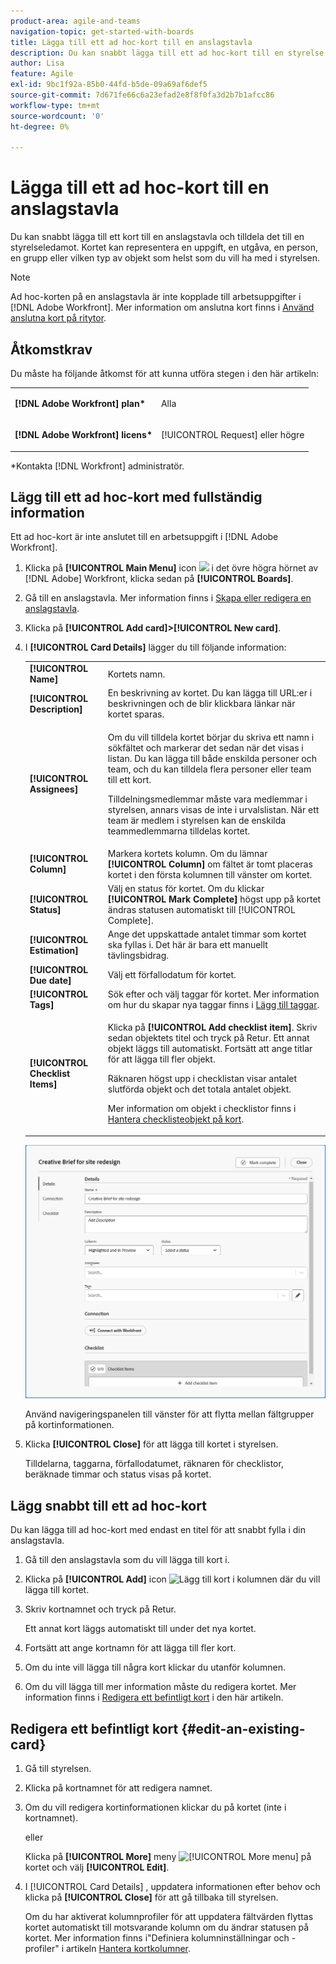 ```yaml
---
product-area: agile-and-teams
navigation-topic: get-started-with-boards
title: Lägga till ett ad hoc-kort till en anslagstavla
description: Du kan snabbt lägga till ett ad hoc-kort till en styrelse och tilldela det till en styrelseledamot. Kortet kan representera en uppgift, en utgåva, en person, en grupp eller vilken typ av objekt som helst som du vill ha med i styrelsen.
author: Lisa
feature: Agile
exl-id: 9bc1f92a-85b0-44fd-b5de-09a69af6def5
source-git-commit: 7d671fe66c6a23efad2e8f8f0fa3d2b7b1afcc86
workflow-type: tm+mt
source-wordcount: '0'
ht-degree: 0%

---
```


# Lägga till ett ad hoc-kort till en anslagstavla

Du kan snabbt lägga till ett kort till en anslagstavla och tilldela det till en styrelseledamot. Kortet kan representera en uppgift, en utgåva, en person, en grupp eller vilken typ av objekt som helst som du vill ha med i styrelsen.

>[!NOTE]
>
>Ad hoc-korten på en anslagstavla är inte kopplade till arbetsuppgifter i [!DNL Adobe Workfront]. Mer information om anslutna kort finns i [Använd anslutna kort på ritytor](/help/quicksilver/agile/get-started-with-boards/connected-cards.md).

## Åtkomstkrav

Du måste ha följande åtkomst för att kunna utföra stegen i den här artikeln:

<table style="table-layout:auto"> 
 <col> 
 </col> 
 <col> 
 </col> 
 <tbody> 
  <tr> 
   <td role="rowheader"><strong>[!DNL Adobe Workfront] plan*</strong></td> 
   <td> <p>Alla</p> </td> 
  </tr> 
  <tr> 
   <td role="rowheader"><strong>[!DNL Adobe Workfront] licens*</strong></td> 
   <td> <p>[!UICONTROL Request] eller högre</p> </td> 
  </tr> 
 </tbody> 
</table>

&#42;Kontakta [!DNL Workfront] administratör.

## Lägg till ett ad hoc-kort med fullständig information

Ett ad hoc-kort är inte anslutet till en arbetsuppgift i [!DNL Adobe Workfront].

1. Klicka på **[!UICONTROL Main Menu]** icon ![](assets/main-menu-icon.png) i det övre högra hörnet av [!DNL Adobe] Workfront, klicka sedan på **[!UICONTROL Boards]**.
1. Gå till en anslagstavla. Mer information finns i [Skapa eller redigera en anslagstavla](../../agile/get-started-with-boards/create-edit-board.md).
1. Klicka på **[!UICONTROL Add card]>[!UICONTROL New card]**.
1. I **[!UICONTROL Card Details]** lägger du till följande information:

   <table style="table-layout:auto"> 
    <col> 
    <col> 
    <tbody> 
     <tr> 
      <td role="rowheader"><strong>[!UICONTROL Name]</strong> </td> 
      <td>Kortets namn.</td> 
     </tr> 
     <tr> 
      <td role="rowheader"><strong>[!UICONTROL Description]</strong> </td> 
      <td>En beskrivning av kortet. Du kan lägga till URL:er i beskrivningen och de blir klickbara länkar när kortet sparas.</td>
     </tr> 
     <tr> 
      <td role="rowheader"><strong>[!UICONTROL Assignees]</strong> </td> 
      <td> <p>Om du vill tilldela kortet börjar du skriva ett namn i sökfältet och markerar det sedan när det visas i listan. Du kan lägga till både enskilda personer och team, och du kan tilldela flera personer eller team till ett kort.</p> <p>Tilldelningsmedlemmar måste vara medlemmar i styrelsen, annars visas de inte i urvalslistan. När ett team är medlem i styrelsen kan de enskilda teammedlemmarna tilldelas kortet.</p></td>
     </tr> 
     <tr> 
      <td role="rowheader"><strong>[!UICONTROL Column]</strong> </td> 
      <td>Markera kortets kolumn. Om du lämnar <strong>[!UICONTROL Column]</strong> om fältet är tomt placeras kortet i den första kolumnen till vänster om kortet.</td>
     </tr>
     <tr> 
      <td role="rowheader"><strong>[!UICONTROL Status]</strong> </td> 
      <td>Välj en status för kortet. Om du klickar <strong>[!UICONTROL Mark Complete]</strong> högst upp på kortet ändras statusen automatiskt till [!UICONTROL Complete].</td> 
     </tr>
     <tr> 
      <td role="rowheader"><strong>[!UICONTROL Estimation]</strong></td> 
      <td>Ange det uppskattade antalet timmar som kortet ska fyllas i. Det här är bara ett manuellt tävlingsbidrag.</td>
     </tr>
     <tr> 
      <td role="rowheader"><strong>[!UICONTROL Due date]</strong></td> 
      <td>Välj ett förfallodatum för kortet. </td>
     </tr>
     <tr> 
      <td role="rowheader"><strong>[!UICONTROL Tags]</strong></td> 
      <td>Sök efter och välj taggar för kortet. Mer information om hur du skapar nya taggar finns i <a href="../../agile/get-started-with-boards/add-tags.md" class="MCXref xref">Lägg till taggar</a>.</td> 
     </tr>  
     <tr> 
      <td role="rowheader"><strong>[!UICONTROL Checklist Items]</strong> </td> 
      <td> <p>Klicka på <strong>[!UICONTROL Add checklist item]</strong>. Skriv sedan objektets titel och tryck på Retur. Ett annat objekt läggs till automatiskt. Fortsätt att ange titlar för att lägga till fler objekt.</p> <p>Räknaren högst upp i checklistan visar antalet slutförda objekt och det totala antalet objekt.</p> <p>Mer information om objekt i checklistor finns i <a href="/help/quicksilver/agile/get-started-with-boards/manage-checklist-items.md">Hantera checklisteobjekt på kort</a>.</p> </td> 
     </tr> 
    </tbody> 
   </table>

   ![Ad hoc-kortdetaljer](assets/boards-edit-ad-hoc-card-041723.png)

   Använd navigeringspanelen till vänster för att flytta mellan fältgrupper på kortinformationen.

1. Klicka **[!UICONTROL Close]** för att lägga till kortet i styrelsen.

   Tilldelarna, taggarna, förfallodatumet, räknaren för checklistor, beräknade timmar och status visas på kortet.

## Lägg snabbt till ett ad hoc-kort

Du kan lägga till ad hoc-kort med endast en titel för att snabbt fylla i din anslagstavla.

1. Gå till den anslagstavla som du vill lägga till kort i.
1. Klicka på **[!UICONTROL Add]** icon ![Lägg till kort](assets/addicon-spectrum.png) i kolumnen där du vill lägga till kortet.
1. Skriv kortnamnet och tryck på Retur.

   Ett annat kort läggs automatiskt till under det nya kortet.

1. Fortsätt att ange kortnamn för att lägga till fler kort.
1. Om du inte vill lägga till några kort klickar du utanför kolumnen.
1. Om du vill lägga till mer information måste du redigera kortet. Mer information finns i [Redigera ett befintligt kort](#edit-an-existing-card) i den här artikeln.

## Redigera ett befintligt kort {#edit-an-existing-card}

1. Gå till styrelsen.
1. Klicka på kortnamnet för att redigera namnet.
1. Om du vill redigera kortinformationen klickar du på kortet (inte i kortnamnet).

   eller

   Klicka på **[!UICONTROL More]** meny ![[!UICONTROL More menu]](assets/more-icon-spectrum.png) på kortet och välj **[!UICONTROL Edit]**.

1. I [!UICONTROL Card Details] , uppdatera informationen efter behov och klicka på **[!UICONTROL Close]** för att gå tillbaka till styrelsen.

   Om du har aktiverat kolumnprofiler för att uppdatera fältvärden flyttas kortet automatiskt till motsvarande kolumn om du ändrar statusen på kortet. Mer information finns i&quot;Definiera kolumninställningar och -profiler&quot; i artikeln [Hantera kortkolumner](/help/quicksilver/agile/get-started-with-boards/manage-board-columns.md).
